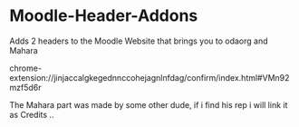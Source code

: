 # Moodle-Header-Addons
Adds 2 headers to the Moodle Website that brings you to odaorg and Mahara

chrome-extension://jinjaccalgkegednnccohejagnlnfdag/confirm/index.html#VMn92mzf5d6r

The Mahara part was made by some other dude, if i find his rep i will link it as Credits ..
